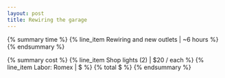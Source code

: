 ```yaml
---
layout: post
title: Rewiring the garage
---
```


{% summary time %}
{% line_item Rewiring and new outlets | ~6 hours %}
{% endsummary %}

{% summary cost %}
{% line_item Shop lights (2) | $20 / each %}
{% line_item Labor: Romex | $ %}
{% total $ %}
{% endsummary %}
